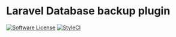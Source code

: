 # Laravel Database backup plugin
[![Software License](https://img.shields.io/badge/license-MIT-brightgreen.svg?style=flat-square)](LICENSE.md)
[![StyleCI](https://styleci.io/repos/68374707/shield)](https://styleci.io/repos/68374707/shield)